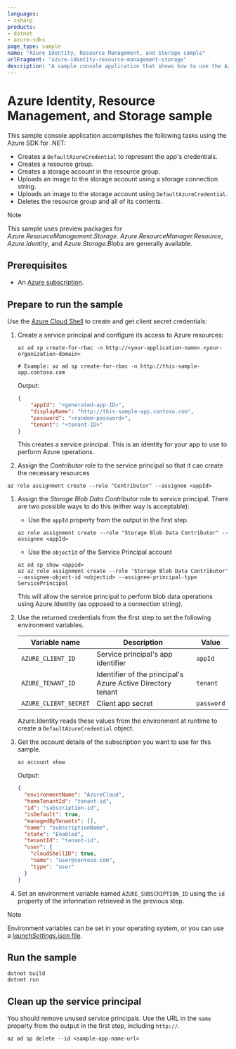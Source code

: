 ```yaml
---
languages:
- csharp
products:
- dotnet
- azure-sdks
page_type: sample
name: "Azure Identity, Resource Management, and Storage sample"
urlFragment: "azure-identity-resource-management-storage"
description: "A sample console application that shows how to use the Azure SDK for .NET to authenticate an app using a service principal, create a resource group, create a storage account, and upload a blob."
---
```


# Azure Identity, Resource Management, and Storage sample

This sample console application accomplishes the following tasks using the Azure SDK for .NET:

* Creates a `DefaultAzureCredential` to represent the app's credentials.
* Creates a resource group.
* Creates a storage account in the resource group.
* Uploads an image to the storage account using a storage connection string.
* Uploads an image to the storage account using `DefaultAzureCredential`.
* Deletes the resource group and all of its contents.

> [!NOTE]
> This sample uses preview packages for *Azure.ResourceManagement.Storage*. *Azure.ResourceManager.Resource*, *Azure.Identity*, and *Azure.Storage.Blobs* are generally available.

## Prerequisites

* An [Azure subscription](https://azure.microsoft.com/free/dotnet/).

## Prepare to run the sample

Use the [Azure Cloud Shell](https://shell.azure.com) to create and get client secret credentials:

1. Create a service principal and configure its access to Azure resources:

    ```azurecli
    az ad sp create-for-rbac -n http://<your-application-name>.<your-organization-domain>

    # Example: az ad sp create-for-rbac -n http://this-sample-app.contoso.com
    ```

    Output:

    ```json
    {
        "appId": "<generated-app-ID>",
        "displayName": "http://this-sample-app.contoso.com",
        "password": "<random-password>",
        "tenant": "<tenant-ID>"
    }
    ```

    This creates a service principal. This is an identity for your app to use to perform Azure operations.

1. Assign the *Contributor* role to the service principal so that it can create the necessary resources

```azurecli
az role assignment create --role "Contributor" --assignee <appId>
```

1. Assign the *Storage Blob Data Contributor* role to service principal. There are two possible ways to do this (either way is acceptable):

    * Use the `appId` property from the output in the first step.

    ```azurecli
    az role assignment create --role "Storage Blob Data Contributor" --assignee <appId>
    ```

    * Use the `objectId` of the Service Principal account

    ```azurecli
    az ad sp show <appid>
    az az role assignment create --role 'Storage Blob Data Contributor' --assignee-object-id <objectid> --assignee-principal-type ServicePrincipal
    ```

    This will allow the service principal to perform blob data operations using Azure.Identity (as opposed to a connection string).

1. Use the returned credentials from the first step to set the following environment variables.

    |Variable name|Description|Value|
    |-|-|-|
    |`AZURE_CLIENT_ID`|Service principal's app identifier|`appId`|
    |`AZURE_TENANT_ID`|Identifier of the principal's Azure Active Directory tenant|`tenant`|
    |`AZURE_CLIENT_SECRET`|Client app secret|`password`|

    Azure.Identity reads these values from the environment at runtime to create a `DefaultAzureCredential` object.

1. Get the account details of the subscription you want to use for this sample.

    ```azurecli
    az account show
    ```

    Output:

    ```json
    {
      "environmentName": "AzureCloud",
      "homeTenantId": "tenant-id",
      "id": "subscription-id",
      "isDefault": true,
      "managedByTenants": [],
      "name": "subscriptionName",
      "state": "Enabled",
      "tenantId": "tenant-id",
      "user": {
        "cloudShellID": true,
        "name": "user@contoso.com",
        "type": "user"
      }
    }
    ```

1. Set an environment variable named `AZURE_SUBSCRIPTION_ID` using the `id` property of the information retrieved in the previous step.

> [!NOTE]
> Environment variables can be set in your operating system, or you can use a [*launchSettings.json* file](https://docs.microsoft.com/aspnet/core/fundamentals/environments?view=aspnetcore-3.1#lsj).

## Run the sample

```dotnetcli
dotnet build
dotnet run
```

## Clean up the service principal

You should remove unused service principals. Use the URL in the `name` property from the output in the first step, including `http://`.

```azurecli
az ad sp delete --id <sample-app-name-url>
```
